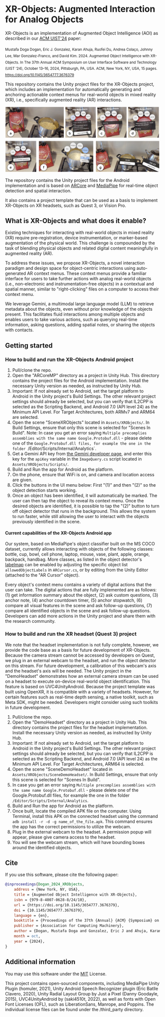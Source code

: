 # XR-Objects: Augmented Interaction for Analog Objects

XR-Objects is an implementation of Augmented Object Intelligence (AOI) as described in our [ACM UIST'24](https://uist.acm.org/2024/) paper: 

<sub>Mustafa Doga Dogan, Eric J. Gonzalez, Karan Ahuja, Ruofei Du, Andrea Colaço, Johnny Lee, Mar Gonzalez-Franco, and David Kim. 2024. Augmented Object Intelligence with XR-Objects. In The 37th Annual ACM Symposium on User Interface Software and Technology (UIST ’24), October 13–16, 2024, Pittsburgh, PA, USA. ACM, New York, NY, USA, 15 pages. https://doi.org/10.1145/3654777.3676379 </sub>

This repository contains the Unity project files for the XR-Objects project, which includes an implementation for automatically generating and anchoring actionable context menus for real-world objects in mixed reality (XR), i.e., specifically augmented reality (AR) interactions.

![XR-Objects Summary Image](docs/FigureXRObjects.jpg)

The repository contains the Unity project files for the Android implementation and is based on [ARCore](https://developers.google.com/ar/develop/unity-arf/getting-started-ar-foundation) and [MediaPipe](https://developers.google.com/mediapipe/solutions/vision/object_detector) for real-time object detection and spatial interaction.

It also contains a project template that can be used as a basis to implement XR-Objects on XR headsets, such as Quest 3, or Vision Pro.

## What is XR-Objects and what does it enable?

Existing techniques for interacting with real-world objects in mixed reality (XR) require pre-registration, device instrumentation, or marker-based augmentation of the physical world. This challenge is compounded by the task of blending physical objects and related digital content meaningfully in augmented reality (AR). 

To address these issues, we propose XR-Objects, a novel interaction paradigm and design space for object-centric interactions using auto-generated AR context menus. These context menus provide a familiar interface for users to take further actions with analog real-world objects (i.e., non-electronic and instrumentation-free objects) in a contextual and spatial manner, similar to "right-clicking" files on a computer to access their context menu.

We leverage Gemini, a multimodal large language model (LLM) to retrieve metadata about the objects, even without prior knowledge of the objects present. This facilitates fluid interactions among multiple objects and enables users to take various actions, such as querying real-time information, asking questions, adding spatial notes, or sharing the objects with contacts.


## Getting started

### How to build and run the XR-Objects Android project

1. Pull/clone the repo.
2. Open the "ARCoreMP" directory as a project in Unity Hub. This directory contains the project files for the Android implementation.
   Install the necessary Unity version as needed, as instructed by Unity Hub.
3. Important: If not already set to Android, set the target platform to Android in the Unity project's Build Settings.
   The other relevant project settings should already be selected, but you can verify that IL2CPP is selected as the Scripting Backend, and Android 7.0 (API level 24) as the Minimum API Level. For Target Architectures, both ARMv7 and ARM64 are selected.
4. Open the scene "SceneXRObjects" located in `Assets/XRObjects/`.
   In Build Settings, ensure that only this scene is selected for "Scenes In Build".
   Note: In case you get an error saying `Multiple precomplies assemblies with the same name Google.Protobuf.dll` - please delete one of the `Google.Protobuf.dll files, for example the one in the folder `/Editor/Scripts/Internal/Analytics`.
5. Get a Gemini API key from [the Gemini developer page](https://aistudio.google.com/app/apikey), and enter this key for the `apiKey` variable in the `ImageQuery.cs` script located in `Assets/XRObjects/Scripts/`.
6. Build and Run the app for Android as the platform.
7. On the phone, ensure that WiFi is on, and camera and location access are given.
8. Click the buttons in the UI menu below: First "(1)" and then "(2)" so the object detection starts working.
9. Once an object has been identified, it will automatically be marked. The user can then tap the object to reveal its context menu. Once the desired objects are identified, it is possible to tap the "(2)" button to turn off object detector that runs in the background. This allows the system to run faster, while still allowing the user to interact with the objects previously identified in the scene.

#### Current capabilities of the XR-Objects Android app 


Our system, based on MediaPipe's object classifier built on the MS COCO dataset, currently allows interacting with objects of the following classes: bottle, cup, bowl, cell phone, laptop, mouse, vase, plant, apple, orange, backpack, handbag. More classes, as listed in the object detector's [labelmap](https://storage.googleapis.com/mediapipe-tasks/object_detector/labelmap.txt) can be enabled by adjusting the specific object list `allowedObjectLabels` in `ARCursor.cs`, or by editing from the Unity Editor (attached to the "AR Cursor" object).


Every object's context menu contains a variety of digital actions that the user can take. The digital actions that are fully implemented are as follows: (1) get information summary about the object, (2) ask custom questions, (3) anchor note, (4) anchor countdown timer, (5) anchor stopwatch, (6) compare all visual features in the scene and ask follow-up questions, (7) compare all identified objects in the scene and ask follow-up questions. Developers can add more actions in the Unity project and share them with the research community.


### How to build and run the XR headset (Quest 3) project

We note that the headset implementation is not fully complete, however, we provide the code base as a basis for future development of XR-Objects. Because the camera stream cannot be accessed by developers on Quest, we plug in an external webcam to the headset, and run the object detector on this stream. For future development, a calibration of this webcam's axis and the headset's axis will be needed. The Unity project in the "DemoHeadset" demonstrates how an external camera stream can be used on a headset to execute on-device real-world object identification. This feature is based on UVC4UnityAndroid. Because the project template was built using OpenXR, it is compatible with a variety of headsets. However, for certain features such as real-time depth sensing, a native toolkit, such as Meta SDK, might be needed. Developers might consider using such toolkits in future development.

1. Pull/clone the repo.
2. Open the "DemoHeadset" directory as a project in Unity Hub. This directory contains the project files for the headset implementation.
   Install the necessary Unity version as needed, as instructed by Unity Hub.
3. Important: If not already set to Android, set the target platform to Android in the Unity project's Build Settings.
   The other relevant project settings should already be selected, but you can verify that IL2CPP is selected as the Scripting Backend, and Android 7.0 (API level 24) as the Minimum API Level. For Target Architectures, ARM64 is selected.
4. Open the scene "SceneDemoHeadset" located in `Assets/XRObjects/SceneDemoHeadset/`.
   In Build Settings, ensure that only this scene is selected for "Scenes In Build".
5. In case you get an error saying `Multiple precomplies assemblies with the same name Google.Protobuf.dll` - please delete one of the Google.Protobuf.dll files, for example the one in the folder `/Editor/Scripts/Internal/Analytics`.
6. Build and Run the app for Android as the platform.
7. Once built, locate the compiled APK file on the computer.
   Using Terminal, install this APK on the connected headset using the command `adb install -r -d -g name_of_the_file.apk`. This command ensures the app has the correct permissions to utilize the webcam.
8. Plug in the external webcam to the headset. A permission popup will appear, please give camera access to the headset.
9. You will see the webcam stream, which will have bounding boxes around the identified objects.


## Cite

If you use this software, please cite the following paper:

```bibtex
@inproceedings{Dogan_2024_XRObjects,
	address = {New York, NY, USA},
	title = {Augmented Object Intelligence with XR-Objects},
	isbn = {979-8-4007-0628-8/24/10},
	url = {https://doi.org/10.1145/3654777.3676379},
	doi = {10.1145/3654777.3676379},
	language = {en},
	booktitle = {Proceedings of the 37th {Annual} {ACM} {Symposium} on {User} {Interface} {Software} and {Technology}},
	publisher = {Association for Computing Machinery},
	author = {Dogan, Mustafa Doga and Gonzalez, Eric J and Ahuja, Karan and Du, Ruofei and Colaco, Andrea and Lee, Johnny and Gonzalez-Franco, Mar and Kim, David},
	month = oct,
	year = {2024},
}
```

## Additional information

You may use this software under the
[MIT](https://github.com/google/xr-objects/blob/main/LICENSE) License.

This project contains open-sourced components, including MediaPipe Unity Plugin (homuler, 2021), Unity Android Speech Recognizer plugin (Eric Batlle Clavero, 2020), Unity Radial Layout Group by Just a Pixel (Danny Goodayle, 2015), UVC4UnityAndroid by (saki4510t, 2022), as well as fonts with Open Font Licenses (OFL), such as LiberationSans, Manrope, and Poppins. The individual license files can be found under the /third_party directory.

